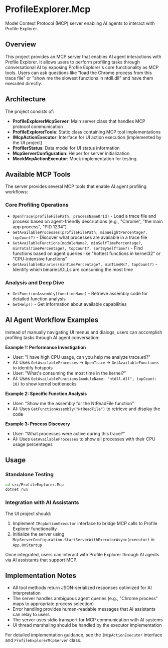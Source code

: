# ProfileExplorer.Mcp

Model Context Protocol (MCP) server enabling AI agents to interact with Profile Explorer.

## Overview

This project provides an MCP server that enables AI agent interactions with Profile Explorer. It allows users to perform profiling tasks through conversational AI by exposing Profile Explorer's core functionality as MCP tools. Users can ask questions like "load the Chrome process from this trace file" or "show me the slowest functions in ntdll.dll" and have them executed directly.

## Architecture

The project consists of:

- **ProfileExplorerMcpServer**: Main server class that handles MCP protocol communication
- **ProfileExplorerTools**: Static class containing MCP tool implementations
- **IMcpActionExecutor**: Interface for UI action execution (implemented by the UI project)
- **ProfilerStatus**: Data model for UI status information
- **McpServerConfiguration**: Helper for server initialization
- **MockMcpActionExecutor**: Mock implementation for testing

## Available MCP Tools

The server provides several MCP tools that enable AI agent profiling workflows:

### Core Profiling Operations
- `OpenTrace(profileFilePath, processNameOrId)` - Load a trace file and process based on agent-friendly descriptions (e.g., "Chrome", "the main app process", "PID 1234")
- `GetAvailableProcesses(profileFilePath, minWeightPercentage?, topCount?)` - Discover what processes are available in a trace file
- `GetAvailableFunctions(moduleName?, minSelfTimePercentage?, minTotalTimePercentage?, topCount?, sortBySelfTime?)` - Find functions based on agent queries like "hottest functions in kernel32" or "CPU-intensive functions"
- `GetAvailableBinaries(minTimePercentage?, minTimeMs?, topCount?)` - Identify which binaries/DLLs are consuming the most time

### Analysis and Deep Dive
- `GetFunctionAssembly(functionName)` - Retrieve assembly code for detailed function analysis
- `GetHelp()` - Get information about available capabilities

## AI Agent Workflow Examples

Instead of manually navigating UI menus and dialogs, users can accomplish profiling tasks through AI agent conversation:

**Example 1: Performance Investigation**
- User: "I have high CPU usage, can you help me analyze trace.etl?"
- AI: Uses `GetAvailableProcesses` → `OpenTrace` → `GetAvailableFunctions` to identify hotspots
- User: "What's consuming the most time in the kernel?"  
- AI: Uses `GetAvailableFunctions(moduleName: "ntdll.dll", topCount: 10)` to show kernel bottlenecks

**Example 2: Specific Function Analysis**
- User: "Show me the assembly for the NtReadFile function"
- AI: Uses `GetFunctionAssembly("NtReadFile")` to retrieve and display the code

**Example 3: Process Discovery** 
- User: "What processes were active during this trace?"
- AI: Uses `GetAvailableProcesses` to show all processes with their CPU usage percentages

## Usage

### Standalone Testing
```bash
cd src/ProfileExplorer.Mcp
dotnet run
```

### Integration with AI Assistants
The UI project should:
1. Implement `IMcpActionExecutor` interface to bridge MCP calls to Profile Explorer functionality
2. Initialize the server using `McpServerConfiguration.StartServerWithExecutorAsync(executor)` in `App.OnStartup`

Once integrated, users can interact with Profile Explorer through AI agents via AI assistants that support MCP.

## Implementation Notes

- All tool methods return JSON-serialized responses optimized for AI interpretation
- The server handles ambiguous agent queries (e.g., "Chrome process" maps to appropriate process selection)
- Error handling provides human-readable messages that AI assistants can relay to users
- The server uses stdio transport for MCP communication with AI systems
- UI thread marshaling should be handled by the executor implementation


For detailed implementation guidance, see the `IMcpActionExecutor` interface and `ProfileExplorerMcpServer` class.
